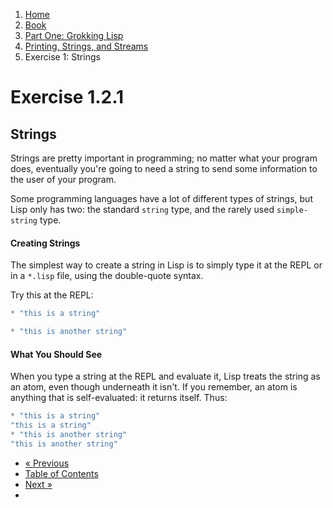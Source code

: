 <ol class="breadcrumb">
  <li><a href="/">Home</a></li>
  <li><a href="/book/">Book</a></li>
  <li><a href="/book/1-0-0-overview/">Part One: Grokking Lisp</a></li>
  <li><a href="/book/1-02-00-input-output/">Printing, Strings, and Streams</a></li>
  <li class="active">Exercise 1: Strings</li>
</ol>

# Exercise 1.2.1

## Strings

Strings are pretty important in programming; no matter what your program does, eventually you're going to need a string to send some information to the user of your program.

Some programming languages have a lot of different types of strings, but Lisp only has two: the standard `string` type, and the rarely used `simple-string` type.

#### Creating Strings

The simplest way to create a string in Lisp is to simply type it at the REPL or in a `*.lisp` file, using the double-quote syntax.

Try this at the REPL:

```lisp
* "this is a string"

* "this is another string"
```

#### What You Should See

When you type a string at the REPL and evaluate it, Lisp treats the string as an atom, even though underneath it isn't.  If you remember, an atom is anything that is self-evaluated: it returns itself.  Thus:

```lisp
* "this is a string"
"this is a string"
* "this is another string"
"this is another string"
```

<ul class="pager">
  <li class="previous"><a href="/book/1-02-00-input-output/">&laquo; Previous</a></li>
  <li><a href="/book/">Table of Contents</a></li>
  <li class="next"><a href="/book/1-02-02-more-strings/">Next &raquo;</a><li>
</ul>
